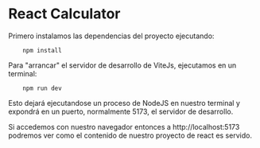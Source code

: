 # React Calculator

Primero instalamos las dependencias del proyecto ejecutando:

```
    npm install
```

Para "arrancar" el servidor de desarrollo de ViteJs, ejecutamos en un terminal:

```
    npm run dev
```

Esto dejará ejecutandose un proceso de NodeJS en nuestro terminal y expondrá en un puerto, normalmente 5173, el servidor de desarrollo.

Si accedemos con nuestro navegador entonces a http://localhost:5173 podremos ver como el contenido de nuestro proyecto de react es servido.
